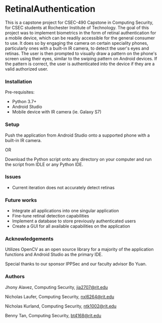 # RetinalAuthentication
This is a capstone project for CSEC-490 Capstone in Computing Security, for CSEC students at Rochester Institute of Technology. The goal of this project was to implement biometrics in the form of retinal authentication for a mobile device, which can be readily accessible for the general consumer to use. It does so by engaging the camera on certain speciality phones, particularly ones with a built-in IR camera, to detect the user's eyes and retinas. The user is then prompted to visually draw a pattern on the phone's screen using their eyes, similar to the swiping pattern on Android devices. If the pattern is correct, the user is authenticated into the device if they are a valid authorized user. 

### Installation
Pre-requisites:
* Python 3.7+
* Android Studio
* Mobile device with IR camera (ie. Galaxy S7)

### Setup
Push the application from Android Studio onto a supported phone with a built-in IR camera.

OR

Download the Python script onto any directory on your computer and run the script from IDLE or any Python IDE.

### Issues
* Current iteration does not accurately detect retinas 

### Future works
* Integrate all applications into one singular application
* Fine-tune retinal detection capabilities
* Implement a database to store previously authenticated users
* Create a GUI for all available capabilities on the application 

### Acknowledgements
Utilizes OpenCV as an open source library for a majority of the application functions and Android Studio as the primary IDE.

Special thanks to our sponsor IPPSec and our faculty advisor Bo Yuan.

### Authors
Jhony Alavez, Computing Security, jia2707@rit.edu

Nicholas Laufer, Computing Security, nxl6264@rit.edu

Nicholas Kurland, Computing Security, ntk1002@rit.edu

Benny Tan, Computing Security, bt4168@rit.edu
